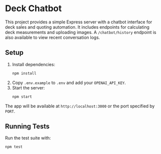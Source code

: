 # Deck Chatbot

This project provides a simple Express server with a chatbot interface for deck sales and quoting automation. It includes endpoints for calculating deck measurements and uploading images. A `/chatbot/history` endpoint is also available to view recent conversation logs.

## Setup
1. Install dependencies:
   ```bash
   npm install
   ```
2. Copy `.env.example` to `.env` and add your `OPENAI_API_KEY`.
3. Start the server:
   ```bash
   npm start
   ```

The app will be available at `http://localhost:3000` or the port specified by `PORT`.

## Running Tests
Run the test suite with:
```bash
npm test
```
